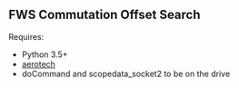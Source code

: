 FWS Commutation Offset Search
-----------------------------

Requires: 
* Python 3.5+
* [aerotech](https://github.com/klauer/aerotech)
* doCommand and scopedata_socket2 to be on the drive
